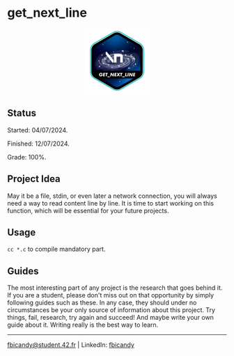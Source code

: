 # get_next_line

<p align="center">
  <img src="https://github.com/FreddyBicandy50/get_next_line/blob/main/get_next_linee.png" alt="get_next_line 42 project badge"/>
</p>

## Status
Started: 04/07/2024.

Finished: 12/07/2024.

Grade: 100%.

## Project Idea
May it be a file, stdin, or even later a network connection, you will always need a way to read content line by line. It is time to start working on this function, which will be essential for your future projects.


## Usage
``cc *.c`` to compile mandatory part.

## Guides

The most interesting part of any project is the research that goes behind it. If you are a student, please don't miss out on that opportunity by simply following guides such as these. In any case, they should under no circumstances be your only source of information about this project. Try things, fail, research, try again and succeed! And maybe write your own guide about it. Writing really is the best way to learn.

---
fbicandy@student.42.fr | LinkedIn: [fbicandy](https://www.linkedin.com/in/freddy-bicandy/)